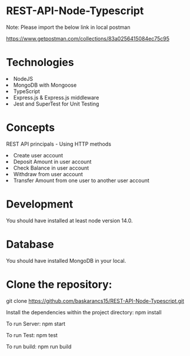 # REST-API-Node-Typescript

Note: Please import the below link in local postman

https://www.getpostman.com/collections/83a0256415084ec75c95

# Technologies
<li>NodeJS</li>
<li>MongoDB with Mongoose</li>
<li>TypeScript</li>
<li>Express.js & Express.js middleware</li>
<li>Jest and SuperTest for Unit Testing</li>

# Concepts

REST API principals - Using HTTP methods
<li>Create user account</li>
<li>Deposit Amount in user account</li>
<li>Check Balance in user account</li>
<li>Withdraw from user account</li>
<li>Transfer Amount from one user to another user account</li>

# Development

You should have installed at least node version 14.0.

# Database

You should have installed MongoDB in your local.

# Clone the repository:
git clone https://github.com/baskarancs15/REST-API-Node-Typescript.git

Install the dependencies within the project directory:
npm install

To run Server:
npm start

To run Test:
npm test

To run build:
npm run build
